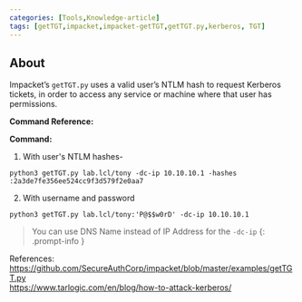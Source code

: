 ```yaml
---
categories: [Tools,Knowledge-article]
tags: [getTGT,impacket,impacket-getTGT,getTGT.py,kerberos, TGT]
---
```


## About
Impacket’s `getTGT.py` uses a valid user’s NTLM hash to request Kerberos tickets, in order to access any service or machine where that user has permissions.

**Command Reference:**

**Command:**
1. With user's NTLM hashes-
```shell
python3 getTGT.py lab.lcl/tony -dc-ip 10.10.10.1 -hashes :2a3de7fe356ee524cc9f3d579f2e0aa7

```
2. With username and password
```shell
python3 getTGT.py lab.lcl/tony:'P@$$w0rD' -dc-ip 10.10.10.1

```
> You can use DNS Name instead of IP Address for the `-dc-ip`
{: .prompt-info }


References: \
https://github.com/SecureAuthCorp/impacket/blob/master/examples/getTGT.py \
https://www.tarlogic.com/en/blog/how-to-attack-kerberos/
